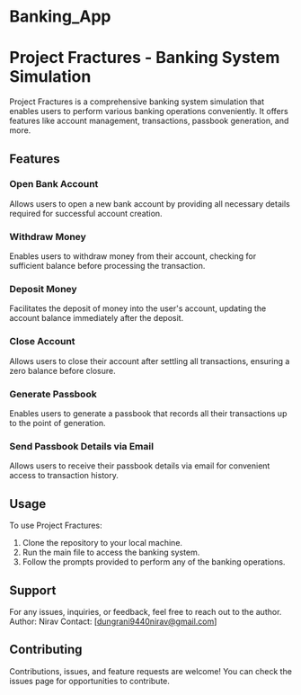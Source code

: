 # Banking_App
# Project Fractures - Banking System Simulation

Project Fractures is a comprehensive banking system simulation that enables users to perform various banking operations conveniently. It offers features like account management, transactions, passbook generation, and more.

## Features

### Open Bank Account
Allows users to open a new bank account by providing all necessary details required for successful account creation.

### Withdraw Money
Enables users to withdraw money from their account, checking for sufficient balance before processing the transaction.

### Deposit Money
Facilitates the deposit of money into the user's account, updating the account balance immediately after the deposit.

### Close Account
Allows users to close their account after settling all transactions, ensuring a zero balance before closure.

### Generate Passbook
Enables users to generate a passbook that records all their transactions up to the point of generation.

### Send Passbook Details via Email
Allows users to receive their passbook details via email for convenient access to transaction history.

## Usage

To use Project Fractures:

1. Clone the repository to your local machine.
2. Run the main file to access the banking system.
3. Follow the prompts provided to perform any of the banking operations.

## Support

For any issues, inquiries, or feedback, feel free to reach out to the author.
Author: Nirav
Contact: [dungrani9440nirav@gmail.com]

## Contributing

Contributions, issues, and feature requests are welcome! You can check the issues page for opportunities to contribute.


